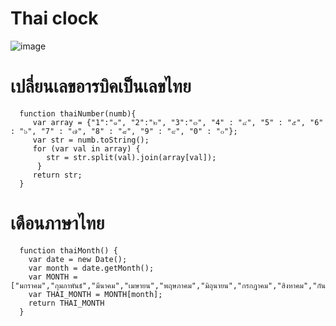 # Thai clock

![image](https://user-images.githubusercontent.com/30399464/152095700-bdc8edde-7420-4f02-9754-e737d5f842f0.png)

# เปลี่ยนเลขอารบิคเป็นเลขไทย

      function thaiNumber(numb){
         var array = {"1":"๑", "2":"๒", "3":"๓", "4" : "๔", "5" : "๕", "6" : "๖", "7" : "๗", "8" : "๘", "9" : "๙", "0" : "๐"};
         var str = numb.toString();
         for (var val in array) {
            str = str.split(val).join(array[val]);
          }
         return str;
      }
      
# เดือนภาษาไทย

      function thaiMonth() {
        var date = new Date();
        var month = date.getMonth();
        var MONTH = ["มกราคม","กุมภาพันธ์","มีนาคม","เมษายน","พฤษภาคม","มิถุนายน","กรกฎาคม","สิงหาคม","กันยายน","ตุลาคม","พฤศจิกายน","ธันวาคม"];
        var THAI_MONTH = MONTH[month];
        return THAI_MONTH
      }
